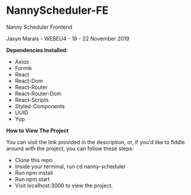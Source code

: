 # NannyScheduler-FE
Nanny Scheduler Frontend 

Jasyn Marais - WEBEU4 - 18 - 22 November 2019

**Dependencies Installed:**

- Axios
- Formik
- React
- React-Dom
- React-Router
- React-Router-Dom
- React-Scripts
- Styled-Components
- UUID
- Yup

**How to View The Project**

You can visit the link provided in the description, or, if you'd like to fiddle around with the project, you can follow these steps:

- Clone this repo
- Inside your terminal, run cd nanny-scheduler
- Run npm install
- Run npm start
- Visit localhost:3000 to view the project.